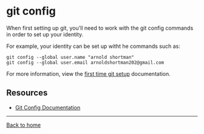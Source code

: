 # git config

When first setting up git, you'll need to work with the git config commands in order to set up your identity.

For example, your identity can be set up witht he commands such as:

```
git config --global user.name "arnold shortman"
git config --global user.email arnoldshortman202@gmail.com
```

For more information, view the [first time git setup](https://git-scm.com/book/en/v2/Getting-Started-First-Time-Git-Setup) documentation.

## Resources

- [Git Config Documentation](https://git-scm.com/docs/git-config)

---

[Back to home](README.md)